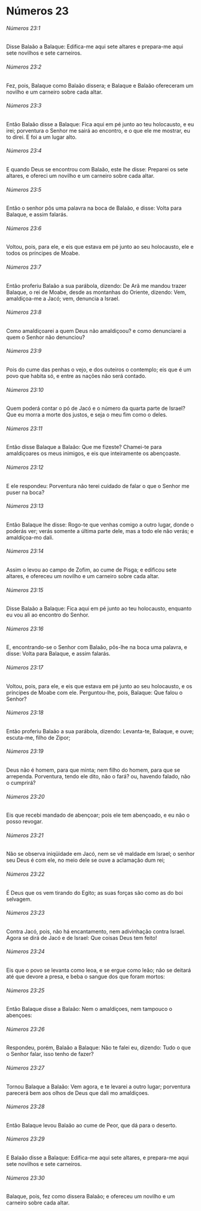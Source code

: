 # Números 23

###### Números 23:1

Disse Balaão a Balaque: Edifica-me aqui sete altares e prepara-me aqui sete novilhos e sete carneiros.

###### Números 23:2

Fez, pois, Balaque como Balaão dissera; e Balaque e Balaão ofereceram um novilho e um carneiro sobre cada altar.

###### Números 23:3

Então Balaão disse a Balaque: Fica aqui em pé junto ao teu holocausto, e eu irei; porventura o Senhor me sairá ao encontro, e o que ele me mostrar, eu to direi. E foi a um lugar alto.

###### Números 23:4

E quando Deus se encontrou com Balaão, este lhe disse: Preparei os sete altares, e ofereci um novilho e um carneiro sobre cada altar.

###### Números 23:5

Então o senhor pôs uma palavra na boca de Balaão, e disse: Volta para Balaque, e assim falarás.

###### Números 23:6

Voltou, pois, para ele, e eis que estava em pé junto ao seu holocausto, ele e todos os príncipes de Moabe.

###### Números 23:7

Então proferiu Balaão a sua parábola, dizendo: De Arã me mandou trazer Balaque, o rei de Moabe, desde as montanhas do Oriente, dizendo: Vem, amaldiçoa-me a Jacó; vem, denuncia a Israel.

###### Números 23:8

Como amaldiçoarei a quem Deus não amaldiçoou? e como denunciarei a quem o Senhor não denunciou?

###### Números 23:9

Pois do cume das penhas o vejo, e dos outeiros o contemplo; eis que é um povo que habita só, e entre as nações não será contado.

###### Números 23:10

Quem poderá contar o pó de Jacó e o número da quarta parte de Israel? Que eu morra a morte dos justos, e seja o meu fim como o deles.

###### Números 23:11

Então disse Balaque a Balaão: Que me fizeste? Chamei-te para amaldiçoares os meus inimigos, e eis que inteiramente os abençoaste.

###### Números 23:12

E ele respondeu: Porventura não terei cuidado de falar o que o Senhor me puser na boca?

###### Números 23:13

Então Balaque lhe disse: Rogo-te que venhas comigo a outro lugar, donde o poderás ver; verás somente a última parte dele, mas a todo ele não verás; e amaldiçoa-mo dali.

###### Números 23:14

Assim o levou ao campo de Zofim, ao cume de Pisga; e edificou sete altares, e ofereceu um novilho e um carneiro sobre cada altar.

###### Números 23:15

Disse Balaão a Balaque: Fica aqui em pé junto ao teu holocausto, enquanto eu vou ali ao encontro do Senhor.

###### Números 23:16

E, encontrando-se o Senhor com Balaão, pôs-lhe na boca uma palavra, e disse: Volta para Balaque, e assim falarás.

###### Números 23:17

Voltou, pois, para ele, e eis que estava em pé junto ao seu holocausto, e os príncipes de Moabe com ele. Perguntou-lhe, pois, Balaque: Que falou o Senhor?

###### Números 23:18

Então proferiu Balaão a sua parábola, dizendo: Levanta-te, Balaque, e ouve; escuta-me, filho de Zipor;

###### Números 23:19

Deus não é homem, para que minta; nem filho do homem, para que se arrependa. Porventura, tendo ele dito, não o fará? ou, havendo falado, não o cumprirá?

###### Números 23:20

Eis que recebi mandado de abençoar; pois ele tem abençoado, e eu não o posso revogar.

###### Números 23:21

Não se observa iniqüidade em Jacó, nem se vê maldade em Israel; o senhor seu Deus é com ele, no meio dele se ouve a aclamação dum rei;

###### Números 23:22

É Deus que os vem tirando do Egito; as suas forças são como as do boi selvagem.

###### Números 23:23

Contra Jacó, pois, não há encantamento, nem adivinhação contra Israel. Agora se dirá de Jacó e de Israel: Que coisas Deus tem feito!

###### Números 23:24

Eis que o povo se levanta como leoa, e se ergue como leão; não se deitará até que devore a presa, e beba o sangue dos que foram mortos:

###### Números 23:25

Então Balaque disse a Balaão: Nem o amaldiçoes, nem tampouco o abençoes:

###### Números 23:26

Respondeu, porém, Balaão a Balaque: Não te falei eu, dizendo: Tudo o que o Senhor falar, isso tenho de fazer?

###### Números 23:27

Tornou Balaque a Balaão: Vem agora, e te levarei a outro lugar; porventura parecerá bem aos olhos de Deus que dali mo amaldiçoes.

###### Números 23:28

Então Balaque levou Balaão ao cume de Peor, que dá para o deserto.

###### Números 23:29

E Balaão disse a Balaque: Edifica-me aqui sete altares, e prepara-me aqui sete novilhos e sete carneiros.

###### Números 23:30

Balaque, pois, fez como dissera Balaão; e ofereceu um novilho e um carneiro sobre cada altar.

